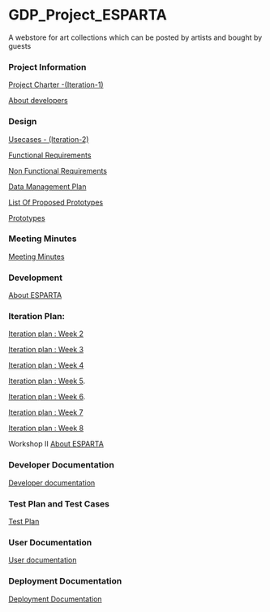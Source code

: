 # GDP_Project_ESPARTA
A webstore for art collections which can be posted by artists and bought by guests

### Project Information
[Project Charter -(Iteration-1)](https://github.com/AjayKumar1403/GDP_Project_ESPARTA/wiki/Project-Charter-(Iteration-1))

[About developers](https://github.com/AjayKumar1403/GDP_Project_ESPARTA/wiki/About-the-Developers)

### Design

[Usecases - (Iteration-2)](https://github.com/AjayKumar1403/GDP_Project_ESPARTA/wiki/Use-Cases-(Iteration-2))

[Functional Requirements](https://github.com/AjayKumar1403/GDP_Project_ESPARTA/wiki/Functional-Requirements-of-Esparta)

[Non Functional Requirements](https://github.com/AjayKumar1403/GDP_Project_ESPARTA/wiki/NON%E2%80%90FUNCTIONAL-REQUIREMENTS)

[Data Management Plan](https://github.com/AjayKumar1403/GDP_Project_ESPARTA/wiki/Data-Management-Plan)

[List Of Proposed Prototypes](https://github.com/AjayKumar1403/GDP_Project_ESPARTA/wiki/List-of-Proposed-Prototypes)

[Prototypes](https://github.com/AjayKumar1403/GDP_Project_ESPARTA/wiki/Prototypes)

### Meeting Minutes
[Meeting Minutes](https://github.com/AjayKumar1403/GDP_Project_ESPARTA/wiki/Meeting-Minutes)

### Development

[About ESPARTA ](https://github.com/AjayKumar1403/GDP_Project_ESPARTA/wiki/ESPARTA)

### Iteration Plan: 
[Iteration plan : Week 2](https://github.com/AjayKumar1403/GDP_Project_ESPARTA/wiki/Iteration-Plan:-Week-2)

[Iteration plan : Week 3](https://github.com/AjayKumar1403/GDP_Project_ESPARTA/wiki/Iteration-Plan:-Week-3)

[Iteration plan : Week 4](https://github.com/AjayKumar1403/GDP_Project_ESPARTA/wiki/Iteration-Plan:--Week-4)

[Iteration plan : Week 5](https://github.com/AjayKumar1403/GDP_Project_ESPARTA/wiki/Iteration-Plan:--Week-5).

[Iteration plan : Week 6](https://github.com/AjayKumar1403/GDP_Project_ESPARTA/wiki/Iteration-Plan:--Week-6).

[Iteration plan : Week 7](https://github.com/AjayKumar1403/GDP_Project_ESPARTA/wiki/Iteration-Plan:--Week-7)

[Iteration plan : Week 8](https://github.com/AjayKumar1403/GDP_Project_ESPARTA/wiki/Iteration-Plan:--Week-8)

Workshop II
[About ESPARTA ](https://github.com/AjayKumar1403/GDP_Project_ESPARTA/wiki/ESPARTA)

### Developer Documentation
[Developer documentation](https://github.com/AjayKumar1403/GDP_Project_ESPARTA/wiki/Developer-Documentation)

### Test Plan and Test Cases
[Test Plan](https://github.com/AjayKumar1403/GDP_Project_ESPARTA/wiki/TestPlan)

### User Documentation
[User documentation](https://github.com/AjayKumar1403/GDP_Project_ESPARTA/wiki/User-Documentation)

### Deployment Documentation
[Deployment Documentation](https://github.com/AjayKumar1403/GDP_Project_ESPARTA/wiki/Deployment-Documentation)
